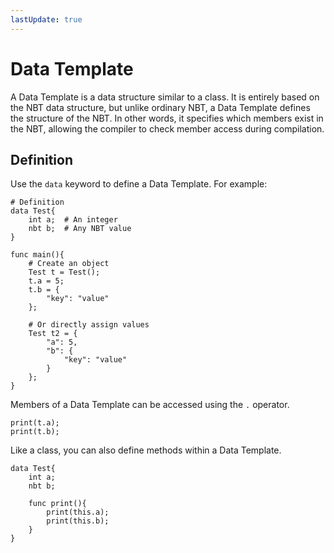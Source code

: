 ```yaml
---
lastUpdate: true
---
```


# Data Template

A Data Template is a data structure similar to a class. It is entirely based on the NBT data structure, but unlike ordinary NBT, a Data Template defines the structure of the NBT. In other words, it specifies which members exist in the NBT, allowing the compiler to check member access during compilation.

## Definition

Use the `data` keyword to define a Data Template. For example:

```mcfpp
# Definition
data Test{
    int a;  # An integer
    nbt b;  # Any NBT value
}

func main(){
    # Create an object
    Test t = Test();
    t.a = 5;
    t.b = {
        "key": "value"
    };

    # Or directly assign values
    Test t2 = {
        "a": 5,
        "b": {
            "key": "value"
        }
    };
}
```

Members of a Data Template can be accessed using the `.` operator.

```mcfpp
print(t.a);
print(t.b);
```

Like a class, you can also define methods within a Data Template.

```mcfpp
data Test{
    int a;
    nbt b;

    func print(){
        print(this.a);
        print(this.b);
    }
}
```
